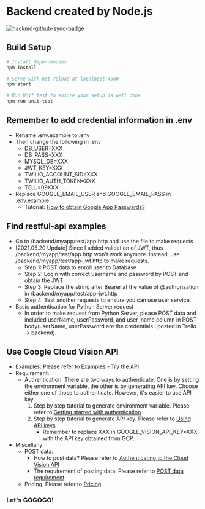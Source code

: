 # Backend created by Node.js
[![hackmd-github-sync-badge](https://hackmd.io/ltKybsAsREWgua7zq238qg/badge)](https://hackmd.io/ltKybsAsREWgua7zq238qg)
## Build Setup
```bash
# Install dependencies
npm install

# Serve with hot reload at localhost:4000
npm start

# Run Unit test to ensure your setup is well done
npm run unit-test
```
## Remember to add credential information in .env
- Rename .env.example to .env
- Then change the following in .env
    - DB_USER=XXX
    - DB_PASS=XXX
    - MYSQL_DB=XXX
    - JWT_KEY=XXX
    - TWILIO_ACCOUNT_SID=XXX
    - TWILIO_AUTH_TOKEN=XXX
    - TELL=09XXX
- Replace GOOGLE_EMAIL_USER and GOOGLE_EMAIL_PASS in .env.example
    - Tutorial: [How to obtain Google App Passwards?](https://lininu.blogspot.com/2017/09/NodeJSSendMailService.html)

## Find restful-api examples
- Go to /backend/myapp/test/app.http and use the file to make requests
- [2021.05.20 Update] Since I added validation of JWT, thus /backend/myapp/test/app.http won't work anymore. Instead, use /backend/myapp/test/app-jwt.http to make requests.
    - Step 1: POST data to enroll user to Database 
    - Step 2: Login with correct username and password by POST and obtain the JWT 
    - Step 3: Replace the string after Bearer at the value of @authorization in /backend/myapp/test/app-jwt.http
    - Step 4: Test another requests to ensure you can use user service.
- Basic authentication for Python Server request
    - In order to make request from Python Server, please POST data and included userName, userPassword, and user_name column in POST body(userName, userPassword are the credentials I posted in Trello -> backend).

## Use Google Cloud Vision API
- Examples. Please refer to [Examples - Try the API](https://cloud.google.com/vision/)
- Requirement:
    - Authentication: There are two ways to authenticate. One is by setting the environment variable, the other is by generating API key. Choose either one of those to authenticate. However, it's easier to use API key. 
        1. Step by step tutorial to generate environment variable. Please refer to [Getting started with authentication](https://cloud.google.com/docs/authentication/getting-started)
        2. Step by step tutorial to generate API key. Please refer to [Using API keys](https://cloud.google.com/docs/authentication/api-keys)
            - Remember to replace XXX in GOOGLE_VISION_API_KEY=XXX with the API key obtained from GCP.
- Miscellany
    - POST data:
        - How to post data? Please refer to [Authenticating to the Cloud Vision API](https://cloud.google.com/vision/product-search/docs/auth)
        - The requirement of posting data. Please refer to [POST data requirement](https://cloud.google.com/vision/docs/request)
    - Pricing. Please refer to [Pricing](https://cloud.google.com/vision/pricing)
    


### Let's GOGOGO!

